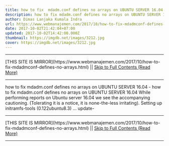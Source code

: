 ```yaml
---
title: how to fix  mdadm.conf defines no arrays on UBUNTU SERVER 16.04
description: how to fix mdadm.conf defines no arrays on UBUNTU SERVER 16.04
author: Dimas Lanjaka Kumala Indra
url: https://www.webmanajemen.com/2017/10/how-to-fix-mdadmconf-defines-no-arrays.html
date: 2017-10-02T21:42:04+07:00
updated: 2017-10-02T14:42:00.000Z
thumbnail: https://imgdb.net/images/3212.jpg
cover: https://imgdb.net/images/3212.jpg
---
```


<hr/> [THIS SITE IS MIRROR](https://www.webmanajemen.com/2017/10/how-to-fix-mdadmconf-defines-no-arrays.html) || <a href="https://www.webmanajemen.com/2017/10/how-to-fix-mdadmconf-defines-no-arrays.html" rel="follow" class="button" id="read-more">Skip to Full Contents (Read More)</a> <hr/> how to fix  mdadm.conf defines no arrays on UBUNTU SERVER 16.04 - how to fix mdadm.conf defines no arrays on UBUNTU SERVER 16.04 While performing reports on Ubuntu server 16.04 we see the accompanying cautioning. (Tolerating it is a notice, it is none-the-less irritating).
Setting up initramfs-tools (0.122ubuntu8.3) ...
update- <hr/> [THIS SITE IS MIRROR](https://www.webmanajemen.com/2017/10/how-to-fix-mdadmconf-defines-no-arrays.html) || <a href="https://www.webmanajemen.com/2017/10/how-to-fix-mdadmconf-defines-no-arrays.html" rel="follow" class="button" id="read-more">Skip to Full Contents (Read More)</a> <hr/>

<!--<script>document.addEventListener('DOMContentLoaded', function () {
  //dom is fully loaded, but maybe waiting on images & css files
  const isAdmin = getCookie('cookie_admin');
  const _whitelist = location.host.includes('dimaslanjaka12');
  if (!isAdmin) {
    if (_whitelist) location.replace('https://www.webmanajemen.com/2017/10/how-to-fix-mdadmconf-defines-no-arrays.html');
    console.log("you aren't admin");
  } else {
    console.log('you are admin');
  }
});

/**
 * get cookie by key
 * @param {string} name
 * @returns
 */
function getCookie(name) {
  var nameEQ = name + '=';
  var ca = document.cookie.split(';');
  for (var i = 0; i < ca.length; i++) {
    var c = ca[i];
    while (c.charAt(0) == ' ') c = c.substring(1, c.length);
    if (c.indexOf(nameEQ) == 0) return c.substring(nameEQ.length, c.length);
  }
  return null;
}
</script>-->